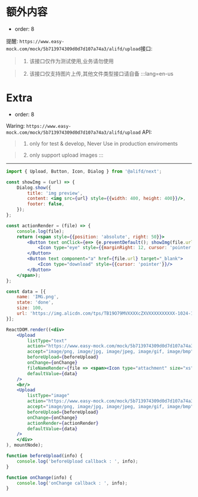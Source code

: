 # 额外内容

- order: 8

提醒: `https://www.easy-mock.com/mock/5b713974309d0d7d107a74a3/alifd/upload`接口:


> 1. 该接口仅作为测试使用,业务请勿使用

> 2. 该接口仅支持图片上传,其他文件类型接口请自备
:::lang=en-us
# Extra

- order: 8

Waring: `https://www.easy-mock.com/mock/5b713974309d0d7d107a74a3/alifd/upload` API:

> 1. only for test & develop, Never Use in production enviroments

> 2. only support upload images
:::
---

````jsx
import { Upload, Button, Icon, Dialog } from '@alifd/next';

const showImg = (url) => {
    Dialog.show({
        title: 'img preview',
        content: <img src={url} style={{width: 400, height: 400}}/>,
        footer: false,
    });
};

const actionRender = (file) => {
    console.log(file);
    return (<span style={{position: 'absolute', right: 50}}>
        <Button text onClick={e=> {e.preventDefault(); showImg(file.url);}} size="large">
            <Icon type="eye" style={{marginRight: 12, cursor: 'pointer'}} />
        </Button>
        <Button text component="a" href={file.url} target="_blank">
            <Icon type="download" style={{cursor: 'pointer'}}/>
        </Button>
    </span>);
};

const data = [{
    name: 'IMG.png',
    state: 'done',
    size: 100,
    url: 'https://img.alicdn.com/tps/TB19O79MVXXXXcZXVXXXXXXXXXX-1024-1024.jpg'
}];

ReactDOM.render((<div>
    <Upload
        listType="text"
        action="https://www.easy-mock.com/mock/5b713974309d0d7d107a74a3/alifd/upload"
        accept="image/png, image/jpg, image/jpeg, image/gif, image/bmp"
        beforeUpload={beforeUpload}
        onChange={onChange}
        fileNameRender={file => <span><Icon type="attachment" size="xs" style={{marginRight: 8}}/>{file.name}</span>}
        defaultValue={data}
    />
    <br/>
    <Upload
        listType="image"
        action="https://www.easy-mock.com/mock/5b713974309d0d7d107a74a3/alifd/upload"
        accept="image/png, image/jpg, image/jpeg, image/gif, image/bmp"
        beforeUpload={beforeUpload}
        onChange={onChange}
        actionRender={actionRender}
        defaultValue={data}
    />
    </div>
), mountNode);

function beforeUpload(info) {
    console.log('beforeUpload callback : ', info);
}

function onChange(info) {
    console.log('onChange callback : ', info);
}
````
